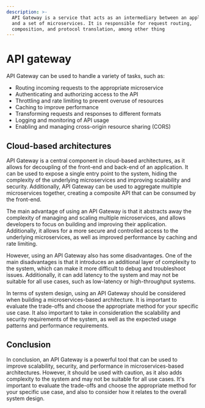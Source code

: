 ```yaml
---
description: >-
  API Gateway is a service that acts as an intermediary between an application
  and a set of microservices. It is responsible for request routing,
  composition, and protocol translation, among other thing
---
```


# API gateway

API Gateway can be used to handle a variety of tasks, such as:

* Routing incoming requests to the appropriate microservice
* Authenticating and authorizing access to the API
* Throttling and rate limiting to prevent overuse of resources
* Caching to improve performance
* Transforming requests and responses to different formats
* Logging and monitoring of API usage
* Enabling and managing cross-origin resource sharing (CORS)

## Cloud-based architectures

API Gateway is a central component in cloud-based architectures, as it allows for decoupling of the front-end and back-end of an application. It can be used to expose a single entry point to the system, hiding the complexity of the underlying microservices and improving scalability and security. Additionally, API Gateway can be used to aggregate multiple microservices together, creating a composite API that can be consumed by the front-end.

The main advantage of using an API Gateway is that it abstracts away the complexity of managing and scaling multiple microservices, and allows developers to focus on building and improving their application. Additionally, it allows for a more secure and controlled access to the underlying microservices, as well as improved performance by caching and rate limiting.

However, using an API Gateway also has some disadvantages. One of the main disadvantages is that it introduces an additional layer of complexity to the system, which can make it more difficult to debug and troubleshoot issues. Additionally, it can add latency to the system and may not be suitable for all use cases, such as low-latency or high-throughput systems.

In terms of system design, using an API Gateway should be considered when building a microservices-based architecture. It is important to evaluate the trade-offs and choose the appropriate method for your specific use case. It also important to take in consideration the scalability and security requirements of the system, as well as the expected usage patterns and performance requirements.

## Conclusion

In conclusion, an API Gateway is a powerful tool that can be used to improve scalability, security, and performance in microservices-based architectures. However, it should be used with caution, as it also adds complexity to the system and may not be suitable for all use cases. It's important to evaluate the trade-offs and choose the appropriate method for your specific use case, and also to consider how it relates to the overall system design.
